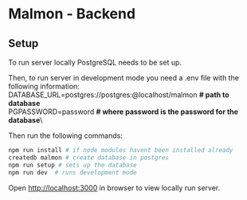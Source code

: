 # Malmon - Backend

## Setup

To run server locally PostgreSQL needs to be set up.

Then, to run server in development mode you need a .env file with the following information:
DATABASE_URL=postgres://postgres:@localhost/malmon **# path to database**\
PGPASSWORD=password **# where password is the password for the database**\

Then run the following commands:

```bash
npm run install # if node modules havent been installed already
createdb malmon # create database in postgres
npm run setup # sets up the database
npm run dev  # runs development mode
```

Open [http://localhost:3000](http://localhost:3000) in browser to view locally run server.
